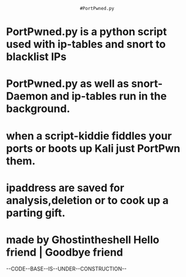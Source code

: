                                 #PortPwned.py
# PortPwned.py is a python script used with ip-tables and snort to blacklist IPs 
# PortPwned.py as well as snort-Daemon and ip-tables run in the background. 
# when a script-kiddie fiddles your ports or boots up Kali just PortPwn them. 
# ipaddress are saved for analysis,deletion or to cook up a parting gift. 
# made by Ghostintheshell Hello friend | Goodbye friend 
--CODE--BASE--IS--UNDER--CONSTRUCTION--
